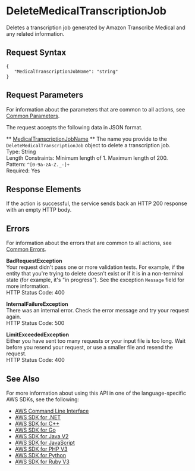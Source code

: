 # DeleteMedicalTranscriptionJob<a name="API_DeleteMedicalTranscriptionJob"></a>

Deletes a transcription job generated by Amazon Transcribe Medical and any related information\.

## Request Syntax<a name="API_DeleteMedicalTranscriptionJob_RequestSyntax"></a>

```
{
   "MedicalTranscriptionJobName": "string"
}
```

## Request Parameters<a name="API_DeleteMedicalTranscriptionJob_RequestParameters"></a>

For information about the parameters that are common to all actions, see [Common Parameters](CommonParameters.md)\.

The request accepts the following data in JSON format\.

 ** [MedicalTranscriptionJobName](#API_DeleteMedicalTranscriptionJob_RequestSyntax) **   <a name="transcribe-DeleteMedicalTranscriptionJob-request-MedicalTranscriptionJobName"></a>
The name you provide to the `DeleteMedicalTranscriptionJob` object to delete a transcription job\.  
Type: String  
Length Constraints: Minimum length of 1\. Maximum length of 200\.  
Pattern: `^[0-9a-zA-Z._-]+`   
Required: Yes

## Response Elements<a name="API_DeleteMedicalTranscriptionJob_ResponseElements"></a>

If the action is successful, the service sends back an HTTP 200 response with an empty HTTP body\.

## Errors<a name="API_DeleteMedicalTranscriptionJob_Errors"></a>

For information about the errors that are common to all actions, see [Common Errors](CommonErrors.md)\.

 **BadRequestException**   
Your request didn't pass one or more validation tests\. For example, if the entity that you're trying to delete doesn't exist or if it is in a non\-terminal state \(for example, it's "in progress"\)\. See the exception `Message` field for more information\.  
HTTP Status Code: 400

 **InternalFailureException**   
There was an internal error\. Check the error message and try your request again\.  
HTTP Status Code: 500

 **LimitExceededException**   
Either you have sent too many requests or your input file is too long\. Wait before you resend your request, or use a smaller file and resend the request\.  
HTTP Status Code: 400

## See Also<a name="API_DeleteMedicalTranscriptionJob_SeeAlso"></a>

For more information about using this API in one of the language\-specific AWS SDKs, see the following:
+  [ AWS Command Line Interface](https://docs.aws.amazon.com/goto/aws-cli/transcribe-2017-10-26/DeleteMedicalTranscriptionJob) 
+  [ AWS SDK for \.NET](https://docs.aws.amazon.com/goto/DotNetSDKV3/transcribe-2017-10-26/DeleteMedicalTranscriptionJob) 
+  [ AWS SDK for C\+\+](https://docs.aws.amazon.com/goto/SdkForCpp/transcribe-2017-10-26/DeleteMedicalTranscriptionJob) 
+  [ AWS SDK for Go](https://docs.aws.amazon.com/goto/SdkForGoV1/transcribe-2017-10-26/DeleteMedicalTranscriptionJob) 
+  [ AWS SDK for Java V2](https://docs.aws.amazon.com/goto/SdkForJavaV2/transcribe-2017-10-26/DeleteMedicalTranscriptionJob) 
+  [ AWS SDK for JavaScript](https://docs.aws.amazon.com/goto/AWSJavaScriptSDK/transcribe-2017-10-26/DeleteMedicalTranscriptionJob) 
+  [ AWS SDK for PHP V3](https://docs.aws.amazon.com/goto/SdkForPHPV3/transcribe-2017-10-26/DeleteMedicalTranscriptionJob) 
+  [ AWS SDK for Python](https://docs.aws.amazon.com/goto/boto3/transcribe-2017-10-26/DeleteMedicalTranscriptionJob) 
+  [ AWS SDK for Ruby V3](https://docs.aws.amazon.com/goto/SdkForRubyV3/transcribe-2017-10-26/DeleteMedicalTranscriptionJob) 